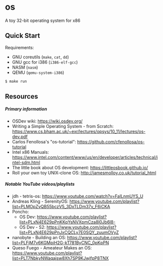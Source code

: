 # os

A toy 32-bit operating system for x86

## Quick Start
Requirements:
- GNU coreutils (`make`, `cat`, `dd`)
- GNU gcc for i386 (`i386-elf-gcc`)
- NASM (`nasm`)
- QEMU (`qemu-system-i386`)


```sh
$ make run
```


## Resources
##### Primary information
- OSDev wiki: https://wiki.osdev.org/
- Writing a Simple Operating System - from Scratch: https://www.cs.bham.ac.uk/~exr/lectures/opsys/10_11/lectures/os-dev.pdf
- Carlos Fenollosa's "os-tutorial": https://github.com/cfenollosa/os-tutorial
- Intel x86 Manuals: https://www.intel.com/content/www/us/en/developer/articles/technical/intel-sdm.html
- The little book about OS development: https://littleosbook.github.io/
- Roll your own toy UNIX-clone OS: http://jamesmolloy.co.uk/tutorial_html
##### Notable YouTube videos/playlists
- jdh - tetris-os: https://www.youtube.com/watch?v=FaILnmUYS_U
- Andreas Kling - SerenityOS: https://www.youtube.com/playlist?list=PLMOpZvQB55bczV5_3DxTLDm37v_F6iCKA
- Poncho:
    - OS Dev: https://www.youtube.com/playlist?list=PLxN4E629pPnKKqYsNVXpmCza8l0Jb6l8-
    - OS Dev - S2: https://www.youtube.com/playlist?list=PLxN4E629pPnJxCQCLy7E0SQY_zuumOVyZ
- nanobyte - Building an OS: https://www.youtube.com/playlist?list=PLFjM7v6KGMpiH2G-kT781ByCNC_0pKpPN
- Queso Fuego - Ameateur Makes an OS: https://www.youtube.com/playlist?list=PLT7NbkyNWaqajsw8Xh7SP9KJwjfpP8TNX

